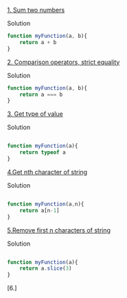 [1. Sum two numbers](https://www.jschallenger.com/javascript-practice/javascript-fundamentals/sum-two-numbers-javascript)

Solution

```js
function myFunction(a, b){
    return a + b
}
``` 
[2. Comparison operators, strict equality](https://www.jschallenger.com/javascript-practice/javascript-fundamentals/comparison-strict-equality)

Solution

```js
function myFunction(a, b){
    return a === b
}
```
[3. Get type of value](https://www.jschallenger.com/javascript-practice/javascript-fundamentals/type-value-javascript)

Solution

```js

function myFunction(a){
    return typeof a
}
```

[4.Get nth character of string](https://www.jschallenger.com/javascript-practice/javascript-fundamentals/get-nth-character-string-javascript)

Solution

```js

function myFunction(a,n){
    return a[n-1]
}
```

[5.Remove first n characters of string](https://www.jschallenger.com/javascript-practice/javascript-fundamentals/remove-first-characters-string-javascript)

Solution

```js

function myFunction(a){
    return a.slice(3)
}
```

[6.]